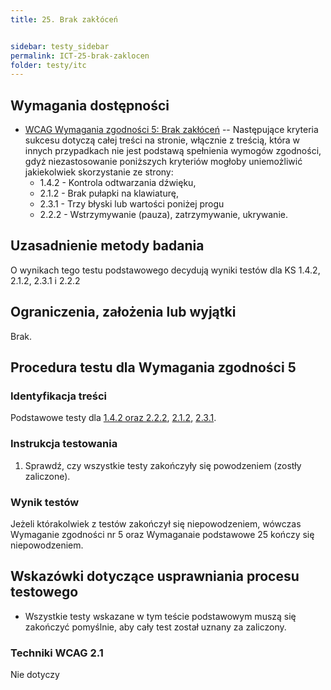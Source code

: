 ```yaml
---
title: 25. Brak zakłóceń


sidebar: testy_sidebar
permalink: ICT-25-brak-zaklocen
folder: testy/itc
---
```



## Wymagania dostępności

-   [WCAG Wymagania zgodności 5: Brak zakłóceń](https://www.w3.org/TR/WCAG20/#cc5) -- Następujące kryteria sukcesu dotyczą całej treści na stronie, włącznie z treścią, która w innych przypadkach nie jest podstawą spełnienia wymogów zgodności, gdyż niezastosowanie poniższych kryteriów mogłoby uniemożliwić jakiekolwiek skorzystanie ze strony:
    -   1.4.2 - Kontrola odtwarzania dźwięku,
    -   2.1.2 - Brak pułapki na klawiaturę,
    -   2.3.1 - Trzy błyski lub wartości poniżej progu
    -   2.2.2 - Wstrzymywanie (pauza), zatrzymywanie, ukrywanie.

## Uzasadnienie metody badania
O wynikach tego testu podstawowego decydują wyniki testów dla KS 1.4.2, 2.1.2, 2.3.1 i 2.2.2

## Ograniczenia, założenia lub wyjątki

Brak.

## Procedura testu dla Wymagania zgodności 5

### Identyfikacja treści
Podstawowe testy dla [1.4.2 oraz 2.2.2](21_LimityCzasu.md), [2.1.2](01_Klawiatura.md), [2.3.1](09_Miganie.md).

### Instrukcja testowania
1.  Sprawdź, czy wszystkie testy zakończyły się powodzeniem (zostły zaliczone).

### Wynik testów
Jeżeli którakolwiek z testów zakończył się niepowodzeniem, wówczas Wymaganie zgodności nr 5 oraz Wymaganaie podstawowe 25 kończy się niepowodzeniem.

##  Wskazówki dotyczące usprawniania procesu testowego
-   Wszystkie testy wskazane w tym teście podstawowym muszą się zakończyć pomyślnie, aby cały test został uznany za zaliczony.


### Techniki WCAG 2.1
Nie dotyczy
